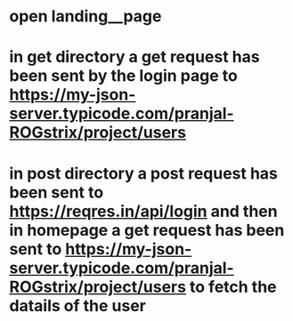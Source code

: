 # open landing__page
# in get directory a get request has been sent by the login page to https://my-json-server.typicode.com/pranjal-ROGstrix/project/users
# in post directory a post request has been sent to https://reqres.in/api/login and then in homepage a get request has been sent to https://my-json-server.typicode.com/pranjal-ROGstrix/project/users to fetch the datails of the user
